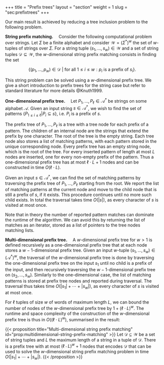 +++
title = "Prefix trees"
layout = "section"
weight = 1
slug = "sec:prefixtrees"
+++

Our main result is achieved by reducing a tree inclusion problem to the
following problem.

**String prefix matching.**&emsp; Consider the following computational problem
over strings. Let $\Sigma$ be a finite alphabet and consider
$\mathcal{W} = (\Sigma^*)^w$ the set of $w$-tuples of strings over $\Sigma$. For
a string tuple $(s_1, \dots, s_w) \in \mathcal{W}$ and a set of string tuples
$\mathcal{D} \subseteq \mathcal{W}$, the $w$-dimensional string prefix matching
consists in finding the set

$$\{ (p_1, \dots, p_w) \in \mathcal{D} \ | \ \text{for all }1 \leq i \leq w: p_i\text{ is a prefix of }s_i \}.$$

This string problem can be solved using a $w$-dimensional prefix tree. We give a
short introduction to prefix trees for the string case but refer to standard
literature for more details @Knuth1999.

**One-dimensional prefix tree.**&emsp; Let
$P_1, \dots, P_\ell \in \mathcal{A}^\ast$ be strings on some alphabet
$\mathcal{A}$. Given an input string $s\in\mathcal{A}^\ast$, we wish to find the
set of patterns $\{ P_{1 \leq i \leq \ell} | P_i \subseteq s\}$, i.e. $P_i$ is a
prefix of $s$.

The prefix tree of $P_1, \dots, P_\ell$ is a tree with a tree node for each
prefix of a pattern. The children of an internal node are the strings that
extend the prefix by one character. The root of the tree is the empty string.
Each tree node also stores a list of matching patterns, with each pattern stored
in the unique corresponding node. Every prefix tree has an empty string node,
which is the root of the tree. For every inserted pattern of length at most $L$
nodes are inserted, one for every non-empty prefix of the pattern. Thus a
one-dimensional prefix tree has at most $\ell \cdot L + 1$ nodes and can be
constructed in time $O(\ell \cdot L)$.

Given an input $s \in \mathcal{A}^\ast$, we can find the set of matching
patterns by traversing the prefix tree of $P_1, \dots, P_\ell$ starting from the
root. We report the list of matching patterns at the current node and move to
the child node that is still a prefix of $s$, if it exists. This procedure
continues until no more such child exists. In total the traversal takes time
$O(|s|)$, as every character of $s$ is visited at most once.

Note that in theory the number of reported pattern matches can dominate the
runtime of the algorithm. We can avoid this by returning the list of matches as
an iterator, stored as a list of pointers to the tree nodes matching lists.

**Multi-dimensional prefix tree.**&emsp; A $w$-dimensional prefix tree for
$w > 1$ is defined recursively as a one-dimensional prefix tree that at each
node stores a $w-1$-dimensional prefix tree. Given an input $w$-tuple
$(s_1, \dots, s_w) \in (\mathcal{A}^\ast)^w$, the traversal of the
$w$-dimensional prefix tree is done by traversing the one-dimensional prefix
tree on the input $s_1$ until no child is a prefix of the input, and then
recursively traversing the $w-1$-dimensional prefix tree on $(s_2, \dots, s_w)$.
Similarly to the one-dimensional case, the list of matching patterns is stored
at prefix tree nodes and reported during traversal. The traversal thus takes
time $O(|s_1| + \cdots + |s_w|)$, as every character of $s$ is visited at most
once.

For $\ell$ tuples of size $w$ of words of maximum length $L$, we can bound the
number of nodes of the $w$-dimensional prefix tree by $1 + (\ell \cdot L)^w$.
The runtime and space complexity of the construction of the $w$-dimensional
prefix tree is thus in $O((\ell \cdot L)^w)$, summarised in the result:

{{< proposition title="Multi-dimensional string prefix matching" id="prop:multidimensional-string-prefix-matching" >}} Let
$\mathcal{D} \subseteq \mathcal{W}$ be a set of string tuples and $L$ the
maximum length of a string in a tuple of $\mathcal{D}$. There is a prefix tree
with at most $(\ell \cdot L)^w + 1$ nodes that encodes $\mathcal{D}$ that can be
used to solve the $w$-dimensional string prefix matching problem in time
$O(|s_1| + \cdots + |s_w|)$. {{< /proposition >}}
